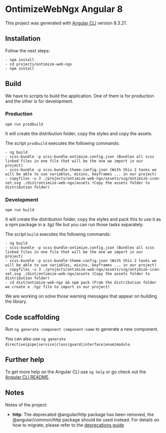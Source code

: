 # OntimizeWebNgx Angular 8

This project was generated with [Angular CLI](https://github.com/angular/angular-cli) version 8.3.21.

## Installation

Follow the next steps:

    - npm install
    - cd projects/ontimize-web-ngx
    - npm install

## Build

We have to scripts to build the application. One of them is for production and the other is for development.

### Production

`npm run prodbuild`

It will create the distribution folder, copy the styles and copy the assets.

The script `prodbuild` executes the following commands:

    - ng build
    - scss-bundle -p scss-bundle-ontimize.config.json (Bundles all scss linked files in one file that will be the one we import in our project)
    - scss-bundle -p scss-bundle-theme.config.json (With this 2 tasks we will be able to use variables, mixins, keyframes ... in our project)
    - copyfiles -u 3 ./projects/ontimize-web-ngx/assets/svg/ontimize-icon-set.svg ./dist/ontimize-web-ngx/assets (Copy the assets folder to distribution folder)

### Development

`npm run build`

It will create the distribution folder, copy the styles and pack this to use it as a npm package in a .tgz file but you can run those tasks separately.

The script `build` executes the following commands:

    - ng build
    - scss-bundle -p scss-bundle-ontimize.config.json (Bundles all scss linked files in one file that will be the one we import in our project)
    - scss-bundle -p scss-bundle-theme.config.json (With this 2 tasks we will be able to use variables, mixins, keyframes ... in our project)
    - copyfiles -u 3 ./projects/ontimize-web-ngx/assets/svg/ontimize-icon-set.svg ./dist/ontimize-web-ngx/assets (Copy the assets folder to distribution folder)
    - cd dist/ontimize-web-ngx && npm pack (From the distribution folder we create a .tgz file to import in our project)

We are working on solve those warning messages that appear on building the library.

## Code scaffolding

Run `ng generate component component-name` to generate a new component.

You can also use `ng generate directive|pipe|service|class|guard|interface|enum|module`.


## Further help

To get more help on the Angular CLI use `ng help` or go check out the [Angular CLI README](https://github.com/angular/angular-cli/blob/master/README.md).

## Notes

Notes of the project:

* **http**: The deprecated @angular/http package has been removed, the @angular/common/http package should be used instead. For details on how to migrate, please refer to the [deprecations guide](https://angular.io/guide/deprecations#angularhttp)
